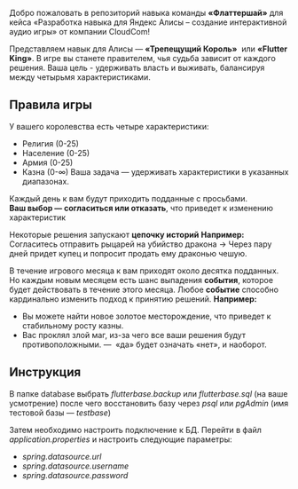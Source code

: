 Добро пожаловать в репозиторий навыка команды **«Флаттершай»** для кейса «Разработка навыка для Яндекс Алисы – создание интерактивной аудио игры» от компании CloudCom!

Представляем навык для Алисы — **«Трепещущий Король»**  или **«Flutter King»**.
В игре вы станете правителем, чья судьба зависит от каждого решения. Ваша цель - удерживать власть и выживать, балансируя между четырьмя характеристиками. 

## Правила игры

У вашего королевства есть четыре характеристики:
- Религия (0-25) 
- Население (0-25) 
- Армия (0-25) 
- Казна (0-∞) 
Ваша задача — удерживать характеристики в указанных диапазонах.

Каждый день к вам будут приходить подданные с просьбами.  
**Ваш выбор — согласиться или отказать**, что приведет к изменению характеристик

Некоторые решения запускают **цепочку историй**
**Например:**  
Согласитесь отправить рыцарей на убийство дракона
→ Через пару дней придет купец и попросит продать ему драконью чешую. 

В течение игрового месяца к вам приходят около десятка подданных. Но каждым новым месяцем есть шанс выпадения **события**, которое будет действовать в течение этого месяца.
Любое **событие** способно кардинально изменить подход к принятию решений.
**Например:**
- Вы можете найти новое золотое месторождение, что приведет к стабильному росту казны.
- Вас проклял злой маг, из-за чего все ваши решения будут противоположными. —  «да» будет означать «нет», и наоборот.

## Инструкция

В папкe database выбрать *flutterbase.backup* или *flutterbase.sql* (на ваше усмотрение) после чего восстановить базу через *psql* или *pgAdmin* 
(имя тестовой базы — *testbase*)

Затем необходимо настроить подключение к БД.
Перейти в файл *application.properties* и настроить следующие параметры:
- *spring.datasource.url*
- *spring.datasource.username*
- *spring.datasource.password*

